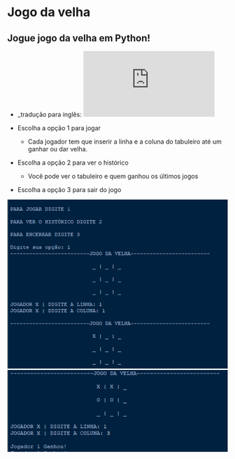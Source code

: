 # Jogo da velha
## Jogue jogo da velha em Python!

* _tradução para inglês: ![Tradução](https://github.com/ArlysthonFeitosa/Jogo-da-velha/blob/master/Tradu%C3%A7%C3%B5es/Readme-English.md)

* Escolha a opção 1 para jogar
   * Cada jogador tem que inserir a linha e a coluna do tabuleiro até um ganhar ou dar velha. 
* Escolha a opção 2 para ver o histórico
   * Você pode ver o tabuleiro e quem ganhou os últimos jogos
* Escolha a opção 3 para sair do jogo
      
![Imagens do projeto](https://github.com/ArlysthonFeitosa/Jogo-da-velha/blob/master/Imagens/1.PNG)
![Imagens do projeto](https://github.com/ArlysthonFeitosa/Jogo-da-velha/blob/master/Imagens/2.PNG)
